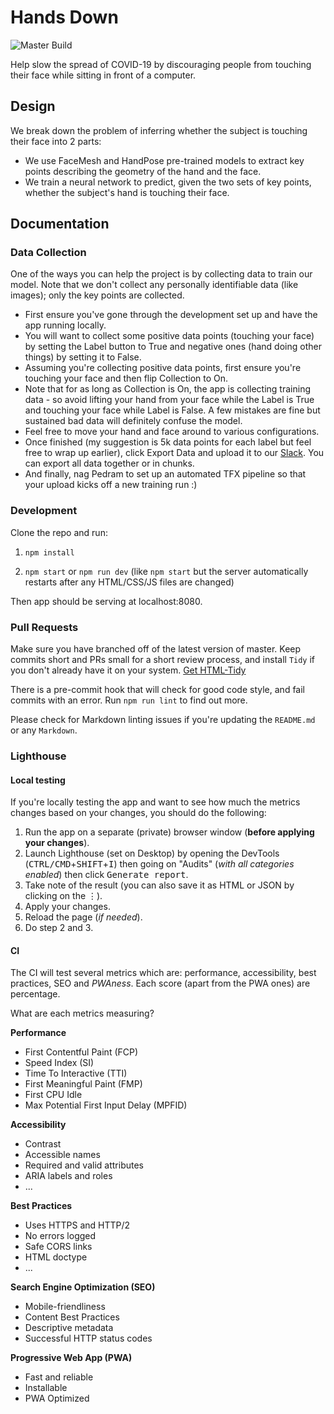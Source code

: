 # Hands Down

![Master Build](https://github.com/misterpeddy/hands-down/workflows/Node.js%20CI/badge.svg)

Help slow the spread of COVID-19 by discouraging people from touching their face while sitting in front of a computer.

## Design

We break down the problem of inferring whether the subject is touching their face into 2 parts:

* We use FaceMesh and HandPose pre-trained models to extract key points describing the geometry of the hand and the face.
* We train a neural network to predict, given the two sets of key points, whether the subject's hand is touching their face.

## Documentation

### Data Collection

One of the ways you can help the project is by collecting data to train our model. Note that we don't collect any personally identifiable data (like images); only the key points are collected.

* First ensure you've gone through the development set up and have the app running locally.
* You will want to collect some positive data points (touching your face) by setting the Label button to True and negative ones (hand doing other things) by setting it to False.
* Assuming you're collecting positive data points, first ensure you're touching your face and then flip Collection to On.
* Note that for as long as Collection is On, the app is collecting training data - so avoid lifting your hand from your face while the Label is True and touching your face while Label is False. A few mistakes are fine but sustained bad data will definitely confuse the model.
* Feel free to move your hand and face around to various configurations.
* Once finished (my suggestion is 5k data points for each label but feel free to wrap up earlier), click Export Data and upload it to our [Slack](https://app.slack.com/client/T010H9C0Q9F/browse-files). You can export all data together or in chunks.
* And finally, nag Pedram to set up an automated TFX pipeline so that your upload kicks off a new training run :)

### Development

Clone the repo and run:

1. `npm install`

2. `npm start` or `npm run dev` (like `npm start` but the server automatically restarts after any HTML/CSS/JS files are changed)

Then app should be serving at localhost:8080.

### Pull Requests

Make sure you have branched off of the latest version of master. Keep commits short and PRs small for a short review process, and install `Tidy` if you don't already have it on your system. [Get HTML-Tidy](http://www.html-tidy.org/?target="blank)

[1]: http://www.html-tidy.org

There is a pre-commit hook that will check for good code style, and fail commits with an error. Run `npm run lint` to find out more.

Please check for Markdown linting issues if you're updating the `README.md` or any `Markdown`.

### Lighthouse

#### Local testing
If you're locally testing the app and want to see how much the metrics changes based on your changes, you should do the following:
1. Run the app on a separate (private) browser window (**before applying your changes**).
2. Launch Lighthouse (set on Desktop) by opening the DevTools (<kbd>CTRL/CMD</kbd>+<kbd>SHIFT</kbd>+<kbd>I</kbd>) then going on "Audits" (_with all categories enabled_) then click <kbd>Generate report</kbd>.
3. Take note of the result (you can also save it as HTML or JSON by clicking on the <kbd>⋮</kbd>).
4. Apply your changes.
5. Reload the page (_if needed_).
6. Do step 2 and 3.

#### CI
The CI will test several metrics which are: performance, accessibility, best practices, SEO and _PWAness_.
Each score (apart from the PWA ones) are percentage.

What are each metrics measuring?

**Performance**
- First Contentful Paint (FCP)
- Speed Index (SI)
- Time To Interactive (TTI)
- First Meaningful Paint (FMP)
- First CPU Idle
- Max Potential First Input Delay (MPFID)

**Accessibility**
- Contrast
- Accessible names
- Required and valid attributes
- ARIA labels and roles
- ...

**Best Practices**
- Uses HTTPS and HTTP/2
- No errors logged
- Safe CORS links
- HTML doctype
- ...

**Search Engine Optimization (SEO)**
- Mobile-friendliness
- Content Best Practices
- Descriptive metadata
- Successful HTTP status codes

**Progressive Web App (PWA)**
- Fast and reliable
- Installable
- PWA Optimized